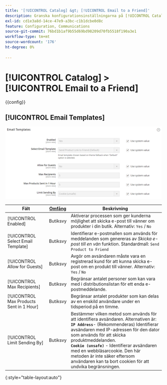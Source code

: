 ```yaml
---
title: '[!UICONTROL Catalog] &gt; [!UICONTROL Email to a Friend]'
description: Granska konfigurationsinställningarna på [!UICONTROL Catalog] &gt; [!UICONTROL Email to a Friend] sidan för Commerce Admin.
exl-id: cd1e3a8d-14ce-47e9-a3bc-c1b1dcbe0d8c
feature: Configuration, Communications
source-git-commit: 76bd1b1af9b55d69bd98209d70fb5518f190a3e1
workflow-type: tm+mt
source-wordcount: '176'
ht-degree: 0%

---
```


# [!UICONTROL Catalog] > [!UICONTROL Email to a Friend]

{{config}}

## [!UICONTROL Email Templates]

![E-postmallar](./assets/email-to-a-friend-email-templates.png)<!-- zoom -->

<!-- [Email Templates](https://docs.magento.com/user-guide/marketing/email-template-configuration.html) -->

| Fält | [Omfång](../../getting-started/websites-stores-views.md#scope-settings) | Beskrivning |
|--- |--- |--- |
| [!UICONTROL Enabled] | Butiksvy | Aktiverar processen som ger kunderna möjlighet att skicka e-post till vänner om produkter i din butik. Alternativ: `Yes` / `No` |
| [!UICONTROL Select Email Template] | Butiksvy | Identifierar e-postmallen som används för meddelanden som genereras av _Skicka e-post till en vän_ funktion. Standardmall: `Send Product to Friend` |
| [!UICONTROL Allow for Guests] | Butiksvy | Avgör om avsändaren måste vara en registrerad kund för att kunna skicka e-post om en produkt till vänner. Alternativ: `Yes` / `No` |
| [!UICONTROL Max Recipients] | Butiksvy | Begränsar antalet personer som kan vara med i distributionslistan för ett enda e-postmeddelande. |
| [!UICONTROL Max Products Sent in 1  Hour] | Butiksvy | Begränsar antalet produkter som kan delas av en enskild användare under en tidsperiod på en timme. |
| [!UICONTROL Limit Sending By] | Butiksvy | Bestämmer vilken metod som används för att identifiera avsändaren. Alternativen är: <br/>**`IP Address`**- (Rekommenderas) Identifierar avsändaren med IP-adressen för den dator som används för att skicka produktmeddelanden.<br/>**`Cookie (unsafe)`** - Identifierar avsändaren med en webbläsarcookie. Den här metoden är inte säker eftersom användaren kan ta bort cookien för att undvika begränsningen. |

{:style=&quot;table-layout:auto&quot;}
